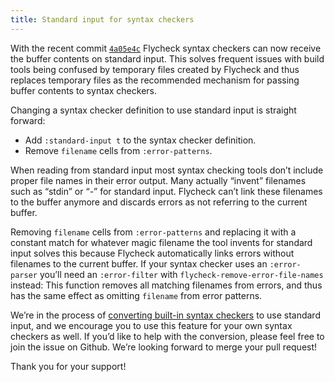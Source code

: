 ```yaml
---
title: Standard input for syntax checkers
---
```


With the recent commit
[`4a05e4c`](https://github.com/flycheck/flycheck/commit/4a05e4c4271cf78e10a3a9242a8ff389f2b1faf5)
Flycheck syntax checkers can now receive the buffer contents on standard input.
This solves frequent issues with build tools being confused by temporary files
created by Flycheck and thus replaces temporary files as the recommended
mechanism for passing buffer contents to syntax checkers.

Changing a syntax checker definition to use standard input is straight forward:

- Add `:standard-input t` to the syntax checker definition.
- Remove `filename` cells from `:error-patterns`.

When reading from standard input most syntax checking tools don’t include proper
file names in their error output.  Many actually “invent” filenames such as
“stdin” or “-” for standard input.  Flycheck can’t link these filenames to the
buffer anymore and discards errors as not referring to the current buffer.

Removing `filename` cells from `:error-patterns` and replacing it with a
constant match for whatever magic filename the tool invents for standard input
solves this because Flycheck automatically links errors without filenames to the
current buffer.  If your syntax checker uses an `:error-parser` you’ll need an
`:error-filter` with `flycheck-remove-error-file-names` instead:  This function
removes all matching filenames from errors, and thus has the same effect as
omitting `filename` from error patterns.

We’re in the process of
[converting built-in syntax checkers](https://github.com/flycheck/flycheck/issues/767)
to use standard input, and we encourage you to use this feature for your own
syntax checkers as well.  If you’d like to help with the conversion, please feel
free to join the issue on Github.  We’re looking forward to merge your pull
request!

Thank you for your support!
